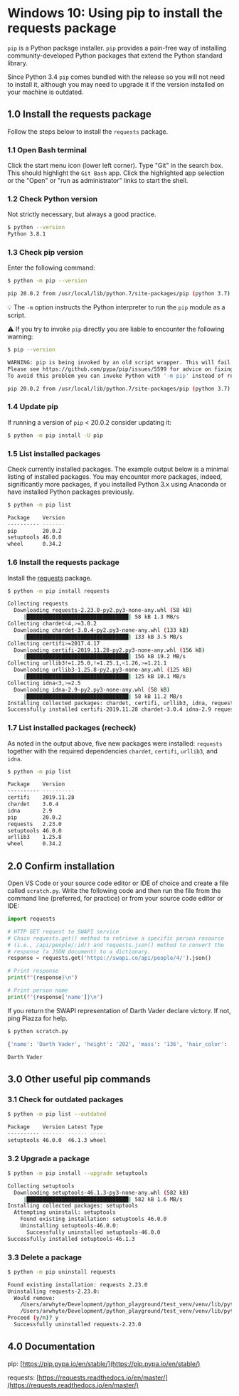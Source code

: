 # Windows 10: Using pip to install the requests package

`pip` is a Python package installer. `pip` provides a pain-free way of installing
community-developed Python packages that extend the Python standard library.

Since Python 3.4 `pip` comes bundled with the release so you will not
need to install it, although you may need to upgrade it if the version
installed on your machine is outdated.

## 1.0 Install the requests package

Follow the steps below to install the `requests` package.

### 1.1 Open Bash terminal

Click the start menu icon (lower left corner).  Type "Git" in the search
box. This should highlight the `Git Bash` app. Click the highlighted app
selection or the "Open" or "run as administrator" links to start the shell.

### 1.2 Check Python version

Not strictly necessary, but always a good practice.

```bash
$ python --version
Python 3.8.1
```

### 1.3 Check pip version

Enter the following command:

```bash
$ python -m pip --version

pip 20.0.2 from /usr/local/lib/python.7/site-packages/pip (python 3.7)
```

:bulb: The `-m` option instructs the Python interpreter to run the `pip` module as a script.

:warning: If you try to invoke `pip` directly you are liable to encounter the following warning:

```bash
$ pip --version

WARNING: pip is being invoked by an old script wrapper. This will fail in a future version of pip.
Please see https://github.com/pypa/pip/issues/5599 for advice on fixing the underlying issue.
To avoid this problem you can invoke Python with '-m pip' instead of running pip directly.

pip 20.0.2 from /usr/local/lib/python.7/site-packages/pip (python 3.7)
```

### 1.4 Update pip

If running a version of `pip` < 20.0.2 consider updating it:

```bash
$ python -m pip install -U pip
```

### 1.5 List installed packages

Check currently installed packages. The example output below is a minimal listing of installed packages. You may encounter more packages, indeed, significantly more packages, if you installed Python 3.x using Anaconda or have installed
Python packages previously.

```bash
$ python -m pip list

Package    Version
---------- -------
pip        20.0.2
setuptools 46.0.0
wheel      0.34.2
```

### 1.6 Install the requests package

Install the [requests](https://pypi.org/project/requests/) package.

```bash
$ python -m pip install requests

Collecting requests
  Downloading requests-2.23.0-py2.py3-none-any.whl (58 kB)
     |████████████████████████████████| 58 kB 1.3 MB/s
Collecting chardet<4,>=3.0.2
  Downloading chardet-3.0.4-py2.py3-none-any.whl (133 kB)
     |████████████████████████████████| 133 kB 3.5 MB/s
Collecting certifi>=2017.4.17
  Downloading certifi-2019.11.28-py2.py3-none-any.whl (156 kB)
     |████████████████████████████████| 156 kB 19.2 MB/s
Collecting urllib3!=1.25.0,!=1.25.1,<1.26,>=1.21.1
  Downloading urllib3-1.25.8-py2.py3-none-any.whl (125 kB)
     |████████████████████████████████| 125 kB 10.1 MB/s
Collecting idna<3,>=2.5
  Downloading idna-2.9-py2.py3-none-any.whl (58 kB)
     |████████████████████████████████| 58 kB 11.2 MB/s
Installing collected packages: chardet, certifi, urllib3, idna, requests
Successfully installed certifi-2019.11.28 chardet-3.0.4 idna-2.9 requests-2.23.0 urllib3-1.25.8
```

### 1.7 List installed packages (recheck)

As noted in the output above, five new packages were installed: `requests`
together with the required dependencies `chardet`, `certifi`, `urllib3`, and `idna`.

```bash
$ python -m pip list

Package    Version
---------- ----------
certifi    2019.11.28
chardet    3.0.4
idna       2.9
pip        20.0.2
requests   2.23.0
setuptools 46.0.0
urllib3    1.25.8
wheel      0.34.2
```

## 2.0 Confirm installation

Open VS Code or your source code editor or IDE of choice and create a file
called `scratch.py`. Write the following code and then run the file from
the command line (preferred, for practice) or from your source code editor
or IDE:

```python
import requests

# HTTP GET request to SWAPI service
# Chain requests.get() method to retrieve a specific person resource
# (i.e., /api/people/:id/) and requests.json() method to convert the
# response (a JSON document) to a dictionary.
response = requests.get('https://swapi.co/api/people/4/').json()

# Print response
print(f"{response}\n")

# Print person name
print(f"{response['name']}\n")
```

If you return the SWAPI representation of Darth Vader declare victory. If not,
ping Piazza for help.

```bash
$ python scratch.py

{'name': 'Darth Vader', 'height': '202', 'mass': '136', 'hair_color': 'none', 'skin_color': 'white', 'eye_color': 'yellow', 'birth_year': '41.9BBY', 'gender': 'male', 'homeworld': 'https://swapi.co/api/planets/1/', 'films': ['https://swapi.co/api/films/2/', 'https://swapi.co/api/films/6/', 'https://swapi.co/api/films/3/', 'https://swapi.co/api/films/1/'], 'species': ['https://swapi.co/api/species/1/'], 'vehicles': [], 'starships': ['https://swapi.co/api/starships/13/'], 'created': '2014-12-10T15:18:20.704000Z', 'edited': '2014-12-20T21:17:50.313000Z', 'url': 'https://swapi.co/api/people/4/'}

Darth Vader
```

## 3.0 Other useful pip commands

### 3.1 Check for outdated packages

```bash
$ python -m pip list --outdated

Package    Version Latest Type
---------- ------- ------ -----
setuptools 46.0.0  46.1.3 wheel
```

### 3.2 Upgrade a package

```bash
$ python -m pip install --upgrade setuptools

Collecting setuptools
  Downloading setuptools-46.1.3-py3-none-any.whl (582 kB)
     |████████████████████████████████| 582 kB 1.6 MB/s
Installing collected packages: setuptools
  Attempting uninstall: setuptools
    Found existing installation: setuptools 46.0.0
    Uninstalling setuptools-46.0.0:
      Successfully uninstalled setuptools-46.0.0
Successfully installed setuptools-46.1.3
```

### 3.3 Delete a package

```bash
$ python -m pip uninstall requests

Found existing installation: requests 2.23.0
Uninstalling requests-2.23.0:
  Would remove:
    /Users/arwhyte/Development/python_playground/test_venv/venv/lib/python.7/site-packages/requests-2.23.0.dist-info/*
    /Users/arwhyte/Development/python_playground/test_venv/venv/lib/python.7/site-packages/requests/*
Proceed (y/n)? y
  Successfully uninstalled requests-2.23.0
```

## 4.0 Documentation

pip: [https://pip.pypa.io/en/stable/](https://pip.pypa.io/en/stable/)

requests: [https://requests.readthedocs.io/en/master/](https://requests.readthedocs.io/en/master/)